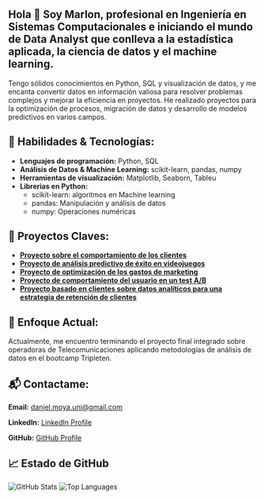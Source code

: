 ## Hola 👋 Soy Marlon, profesional en Ingeniería en Sistemas Computacionales e iniciando el mundo de Data Analyst que conlleva a la estadística aplicada, la ciencia de datos y el machine learning.

Tengo sólidos conocimientos en Python, SQL y visualización de datos, y me encanta convertir datos en información valiosa para resolver problemas complejos y mejorar la eficiencia en proyectos. He realizado proyectos para la optimización de procesos, migración de datos y desarrollo de modelos predictivos en varios campos.

## 🔧 Habilidades & Tecnologías:

- **Lenguajes de programación:** Python, SQL
- **Análisis de Datos & Machine Learning:** scikit-learn, pandas, numpy
- **Herramientas de visualización:** Matplotlib, Seaborn, Tableu
- **Librerias en Python:**
  - scikit-learn: algoritmos en Machine learning
  - pandas: Manipulación y análisis de datos
  - numpy: Operaciones numéricas

## 🌟 Proyectos Claves:

- **[Proyecto sobre el comportamiento de los clientes](https://github.com/Marlon3010/analisis_datos_tarifas)**
- **[Proyecto de análisis predictivo de éxito en videojuegos](https://github.com/Marlon3010/analisis_predictivo_videojuegos)**
- **[Proyecto de optimización de los gastos de marketing](https://github.com/Marlon3010/optimizacion_gastos_marketing)**
- **[Proyecto de comportamiento del usuario en un test A/B](https://github.com/Marlon3010/comportamiento_test_A_B)**
- **[Proyecto basado en clientes sobre datos analíticos para una estrategia de retención de clientes](https://github.com/Marlon3010/estrategia_retencion_clientes)**

## 🚀 Enfoque Actual:

Actualmente, me encuentro terminando el proyecto final integrado sobre operadoras de Telecomunicaciones aplicando metodologías de análisis de datos en el bootcamp Tripleten.

## 📬 Contactame:

**Email:** daniel.moya.uni@gmail.com

**LinkedIn:** [LinkedIn Profile](https://www.linkedin.com/in/marlon-moya-sornoza/)

**GitHub:** [GitHub Profile](https://github.com/Marlon3010)

## 📈 Estado de GitHub
![GitHub Stats](https://github-readme-stats.vercel.app/api?username=Marlon3010&show_icons=true&hide_title=true&count_private=true&hide=prs)
![Top Languages](https://github-readme-stats.vercel.app/api/top-langs/?username=Marlon3010&layout=compact)


